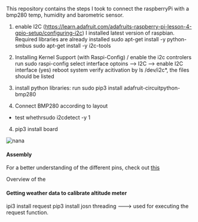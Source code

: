 
This repository contains the steps I took to connect the raspberryPi with a bmp280 temp, humidity and barometric sensor. 


1. enable I2C (https://learn.adafruit.com/adafruits-raspberry-pi-lesson-4-gpio-setup/configuring-i2c)
I installed latest version of raspbian. Required libraries are already installed
sudo apt-get install -y python-smbus
sudo apt-get install -y i2c-tools

2. Installing Kernel Support (with Raspi-Config) / enable the i2c controlers
run sudo raspi-config
select interface optoins --> I2C --> enable I2C interface (yes)
reboot system
verify acitivation by ls /dev/i2c*, the files should be listed

3. install python libraries:
run sudo pip3 install adafruit-circuitpython-bmp280

3. Connect BMP280 according to layout
- test whethrsudo i2cdetect -y 1


4. pip3 install board

![nana](https://cdn-learn.adafruit.com/assets/assets/000/058/619/original/adafruit_products_raspi_bmp280_i2c_bb.png?1533324749)


#### Assembly
For a better understanding of the different pins, check out [this](https://learn.adafruit.com/assets/58619)

Overview of the 

#### Getting weather data to calibrate altitude meter
ipi3 install request
pip3 install josn
threading ---> used for executing the request function. 
